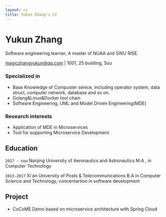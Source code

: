 ```yaml
---
layout: cv
title: Yukun Zhang's CV
---
```

# Yukun Zhang
Software engineering learner, A master of NUAA and SWU RISE.

<div id="webaddress">
<a href="magiczhangyukun@qq.com">magiczhangyukun@qq.com</a>
| 1001, 25 building, Sou
</div>




### Specialized in
- Base Knowledge of Compuster senice, including operator system, data struct, computer network, database and so on.
- Golang&Linux&Docker tool chain
- Software Engineering, UML and Model Driven Engineering(MDE)

### Research interests

* Application of MDE in Microservices
* Tool for supporting Microservice Development 

## Education

`2017 - now` Nanjing University of Aeronautics and Astronautics 
M.A , in Computer Technology 

`2013-2017` Xi\`an University of Posts & Telecommunications 
B.A in Computer Science and Technology, concentartion in software development 






## Project

* CoCoME Demo based on microservice architecture with Spring Cloud 


<!-- ### Footer

Last updated: May 2013 -->

